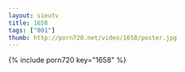 ```yaml
--- 
layout: sieutv
title: 1658
tags: ["001"]
thumb: http://porn720.net/video/1658/poster.jpg
---
```

{% include porn720 key="1658" %} 

